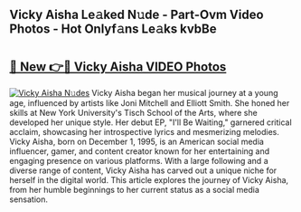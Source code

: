 ## Vicky Aisha Le𝚊ked N𝚞de - Part-Ovm Video Photos - Hot Onlyf𝚊ns Le𝚊ks kvbBe

# <h2><a href="http://ac41420.deff.icu/?id=Vicky+Aisha">🔗 New 👉🔴 Vicky Aisha VIDEO Photos</a></h2>

[![Vicky Aisha N𝚞des](https://i.imgur.com/rIISA9y.gif)](http://ac41420.deff.icu/?id=Vicky+Aisha)
Vicky Aisha began her musical journey at a young age, influenced by artists like Joni Mitchell and Elliott Smith. She honed her skills at New York University's Tisch School of the Arts, where she developed her unique style. Her debut EP, "I'll Be Waiting," garnered critical acclaim, showcasing her introspective lyrics and mesmerizing melodies. Vicky Aisha, born on December 1, 1995, is an American social media influencer, gamer, and content creator known for her entertaining and engaging presence on various platforms. With a large following and a diverse range of content, Vicky Aisha has carved out a unique niche for herself in the digital world. This article explores the journey of Vicky Aisha, from her humble beginnings to her current status as a social media sensation.
